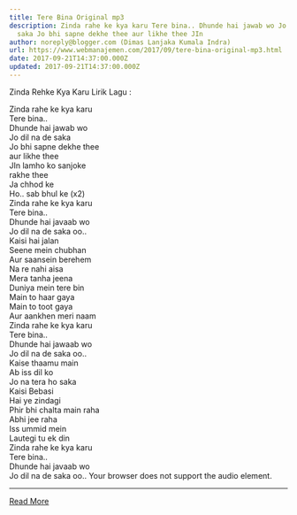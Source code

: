```yaml
---
title: Tere Bina Original mp3
description: Zinda rahe ke kya karu Tere bina.. Dhunde hai jawab wo Jo dil na de
  saka Jo bhi sapne dekhe thee aur likhe thee JIn
author: noreply@blogger.com (Dimas Lanjaka Kumala Indra)
url: https://www.webmanajemen.com/2017/09/tere-bina-original-mp3.html
date: 2017-09-21T14:37:00.000Z
updated: 2017-09-21T14:37:00.000Z
---
```


Zinda Rehke Kya Karu Lirik Lagu : 

Zinda rahe ke kya karu     
Tere bina..     
Dhunde hai jawab wo     
Jo dil na de saka     
Jo bhi sapne dekhe thee     
aur likhe thee     
JIn lamho ko sanjoke     
rakhe thee     
Ja chhod ke     
Ho.. sab bhul ke (x2)     
Zinda rahe ke kya karu     
Tere bina..     
Dhunde hai javaab wo     
Jo dil na de saka oo..     
Kaisi hai jalan     
Seene mein chubhan     
Aur saansein berehem     
Na re nahi aisa     
Mera tanha jeena     
Duniya mein tere bin     
Main to haar gaya     
Main to toot gaya     
Aur aankhen meri naam     
Zinda rahe ke kya karu     
Tere bina..     
Dhunde hai jawaab wo     
Jo dil na de saka oo..     
Kaise thaamu main     
Ab iss dil ko     
Jo na tera ho saka     
Kaisi Bebasi     
Hai ye zindagi     
Phir bhi chalta main raha     
Abhi jee raha     
Iss ummid mein     
Lautegi tu ek din     
Zinda rahe ke kya karu     
Tere bina..     
Dhunde hai javaab wo     
Jo dil na de saka oo.. 
  Your browser does not support the audio element.<hr/> <a href="https://www.webmanajemen.com/2017/09/tere-bina-original-mp3.html" rel="follow" class="button" id="read-more">Read More</a>
